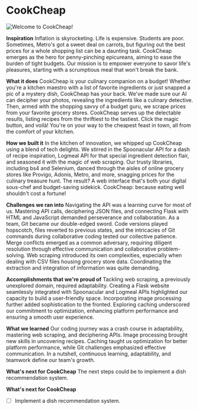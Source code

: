 # CookCheap
![Welcome to CookCheap!](https://github.com/thabnir/grocget/assets/115143411/1817408f-5320-401e-bc39-7361573ff11e)

**Inspiration**
Inflation is skyrocketing. Life is expensive. Students are poor. Sometimes, Metro's got a sweet deal on carrots, but figuring out the best prices for a whole shopping list can be a daunting task. CookCheap emerges as the hero for penny-pinching epicureans, aiming to ease the burden of tight budgets. Our mission is to empower everyone to savor life's pleasures, starting with a scrumptious meal that won't break the bank. 

**What it does**
CookCheap is your culinary companion on a budget! Whether you're a kitchen maestro with a list of favorite ingredients or just snapped a pic of a mystery dish, CookCheap has your back. We've made sure our AI can decipher your photos, revealing the ingredients like a culinary detective. Then, armed with the shopping savvy of a budget guru, we scrape prices from your favorite grocery stores. CookCheap serves up the delectable results, listing recipes from the thriftiest to the tastiest. Click the magic button, and voilà! You're on your way to the cheapest feast in town, all from the comfort of your kitchen.

**How we built it**
In the kitchen of innovation, we whipped up CookCheap using a blend of tech delights. We stirred in the Spoonacular API for a dash of recipe inspiration, Logmeal API for that special ingredient detection flair, and seasoned it with the magic of web scraping. Our trusty libraries, including bs4 and Selenium, danced through the aisles of online grocery stores like Provigo, Adonis, Metro, and more, snagging prices for the culinary treasure hunt. The result? A web interface that's both your digital sous-chef and budget-saving sidekick. CookCheap: because eating well shouldn't cost a fortune!

**Challenges we ran into**
Navigating the API was a learning curve for most of us. Mastering API calls, deciphering JSON files, and connecting Flask with HTML and JavaScript demanded perseverance and collaboration.
As a team, Git became our double-edged sword. Code versions played hopscotch, files reverted to previous states, and the intricacies of Git commands during collaborative coding tested our collective patience. Merge conflicts emerged as a common adversary, requiring diligent resolution through effective communication and collaborative problem-solving.
Web scraping introduced its own complexities, especially when dealing with CSV files housing grocery store data. Coordinating the extraction and integration of information was quite demanding.

**Accomplishments that we're proud of**
Tackling web scraping, a previously unexplored domain, required adaptability. Creating a Flask website seamlessly integrated with Spoonacular and Logmeal APIs highlighted our capacity to build a user-friendly space. Incorporating image processing further added sophistication to the fronted.
Exploring caching underscored our commitment to optimization, enhancing platform performance and ensuring a smooth user experience. 

**What we learned**
Our coding journey was a crash course in adaptability, mastering web scraping, and deciphering APIs. Image processing brought new skills in uncovering recipes. Caching taught us optimization for better platform performance, while Git challenges emphasized effective communication. In a nutshell, continuous learning, adaptability, and teamwork define our team's growth.

**What's next for CookCheap**
The next steps could be to implement a dish recommendation system.

**What's next for CookCheap**
- [ ] Implement a dish recommendation system.

